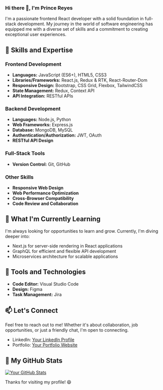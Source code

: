 ### Hi there 👋, I'm Prince Reyes

I'm a passionate frontend React developer with a solid foundation in full-stack development. My journey in the world of software engineering has equipped me with a diverse set of skills and a commitment to creating exceptional user experiences.

## 🚀 Skills and Expertise

### Frontend Development
- **Languages:** JavaScript (ES6+), HTML5, CSS3
- **Libraries/Frameworks:** React.js, Redux & RTK, React-Router-Dom
- **Responsive Design:** Bootstrap, CSS Grid, Flexbox, TailwindCSS
- **State Management:** Redux, Context API
- **API Integration:** RESTful APIs

### Backend Development
- **Languages:** Node.js, Python
- **Web Frameworks:** Express.js
- **Database:** MongoDB, MySQL
- **Authentication/Authorization:** JWT, OAuth
- **RESTful API Design**

### Full-Stack Tools
- **Version Control:** Git, GitHub


### Other Skills
- **Responsive Web Design**
- **Web Performance Optimization**
- **Cross-Browser Compatibility**
- **Code Review and Collaboration**

## 🌱 What I'm Currently Learning
I'm always looking for opportunities to learn and grow. Currently, I'm diving deeper into:
- Next.js for server-side rendering in React applications
- GraphQL for efficient and flexible API development
- Microservices architecture for scalable applications

## 🔧 Tools and Technologies
- **Code Editor:** Visual Studio Code
- **Design:** Figma
- **Task Management:** Jira

## 📫 Let's Connect
Feel free to reach out to me! Whether it's about collaboration, job opportunities, or just a friendly chat, I'm open to connecting.
- LinkedIn: [Your LinkedIn Profile](https://www.linkedin.com/in/reyesprince/)
- Portfolio: [Your Portfolio Website](https://www.yourportfolio.com)

## 🎯 My GitHub Stats
[![Your GitHub Stats](https://github-readme-stats.vercel.app/api?username=your-username&show_icons=true&hide=issues)](https://github.com/your-username)

<!-- Optional: Add additional sections like projects, blog posts, or languages and tools you use. -->

Thanks for visiting my profile! 😄
